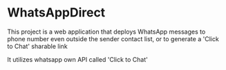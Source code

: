 # WhatsAppDirect

This project is a web application that deploys WhatsApp messages 
to phone number even outside the sender contact list, 
or to generate a 'Click to Chat' sharable link

It utilizes whatsapp own API called 'Click to Chat'
